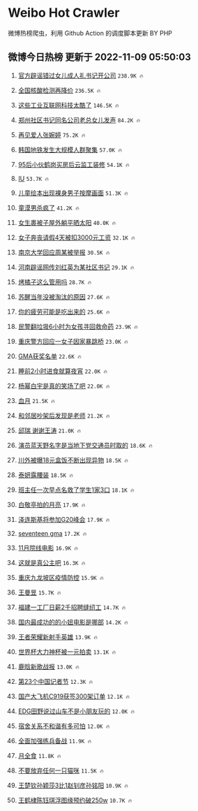 # Weibo Hot Crawler 



微博热榜爬虫，利用 Github Action 的调度脚本更新 BY PHP 


## 微博今日热榜 更新于 2022-11-09 05:50:03 
1. [官方辟谣错过女儿成人礼书记开公司](https://s.weibo.com/weibo?q=%23%E5%AE%98%E6%96%B9%E8%BE%9F%E8%B0%A3%E9%94%99%E8%BF%87%E5%A5%B3%E5%84%BF%E6%88%90%E4%BA%BA%E7%A4%BC%E4%B9%A6%E8%AE%B0%E5%BC%80%E5%85%AC%E5%8F%B8%23&t=31&band_rank=1&Refer=top) `238.9K 🔥` 

1. [全国核酸检测再降价](https://s.weibo.com/weibo?q=%23%E5%85%A8%E5%9B%BD%E6%A0%B8%E9%85%B8%E6%A3%80%E6%B5%8B%E5%86%8D%E9%99%8D%E4%BB%B7%23&t=31&band_rank=2&Refer=top) `236.5K 🔥` 

1. [这些工业互联网科技太酷了](https://s.weibo.com/weibo?q=%23%E8%BF%99%E4%BA%9B%E5%B7%A5%E4%B8%9A%E4%BA%92%E8%81%94%E7%BD%91%E7%A7%91%E6%8A%80%E5%A4%AA%E9%85%B7%E4%BA%86%23&t=31&band_rank=3&Refer=top) `146.5K 🔥` 

1. [郑州社区书记同名公司老总女儿发声](https://s.weibo.com/weibo?q=%23%E9%83%91%E5%B7%9E%E7%A4%BE%E5%8C%BA%E4%B9%A6%E8%AE%B0%E5%90%8C%E5%90%8D%E5%85%AC%E5%8F%B8%E8%80%81%E6%80%BB%E5%A5%B3%E5%84%BF%E5%8F%91%E5%A3%B0%23&t=31&band_rank=4&Refer=top) `84.2K 🔥` 

1. [再见爱人张婉婷](https://s.weibo.com/weibo?q=%E5%86%8D%E8%A7%81%E7%88%B1%E4%BA%BA%E5%BC%A0%E5%A9%89%E5%A9%B7&t=31&band_rank=5&Refer=top) `75.2K 🔥` 

1. [韩国地铁发生大规模人群聚集](https://s.weibo.com/weibo?q=%23%E9%9F%A9%E5%9B%BD%E5%9C%B0%E9%93%81%E5%8F%91%E7%94%9F%E5%A4%A7%E8%A7%84%E6%A8%A1%E4%BA%BA%E7%BE%A4%E8%81%9A%E9%9B%86%23&t=31&band_rank=6&Refer=top) `57.0K 🔥` 

1. [95后小伙鹤岗买房后云监工装修](https://s.weibo.com/weibo?q=%2395%E5%90%8E%E5%B0%8F%E4%BC%99%E9%B9%A4%E5%B2%97%E4%B9%B0%E6%88%BF%E5%90%8E%E4%BA%91%E7%9B%91%E5%B7%A5%E8%A3%85%E4%BF%AE%23&t=31&band_rank=7&Refer=top) `54.1K 🔥` 

1. [IU](https://s.weibo.com/weibo?q=IU&t=31&band_rank=8&Refer=top) `53.7K 🔥` 

1. [儿童绘本出现裸身男子按摩画面](https://s.weibo.com/weibo?q=%23%E5%84%BF%E7%AB%A5%E7%BB%98%E6%9C%AC%E5%87%BA%E7%8E%B0%E8%A3%B8%E8%BA%AB%E7%94%B7%E5%AD%90%E6%8C%89%E6%91%A9%E7%94%BB%E9%9D%A2%23&t=31&band_rank=9&Refer=top) `51.3K 🔥` 

1. [童漠男杀疯了](https://s.weibo.com/weibo?q=%23%E7%AB%A5%E6%BC%A0%E7%94%B7%E6%9D%80%E7%96%AF%E4%BA%86%23&t=31&band_rank=10&Refer=top) `41.2K 🔥` 

1. [女生裹被子屋外躺平晒太阳](https://s.weibo.com/weibo?q=%23%E5%A5%B3%E7%94%9F%E8%A3%B9%E8%A2%AB%E5%AD%90%E5%B1%8B%E5%A4%96%E8%BA%BA%E5%B9%B3%E6%99%92%E5%A4%AA%E9%98%B3%23&t=31&band_rank=11&Refer=top) `40.0K 🔥` 

1. [女子奔丧请假4天被扣3000元工资](https://s.weibo.com/weibo?q=%23%E5%A5%B3%E5%AD%90%E5%A5%94%E4%B8%A7%E8%AF%B7%E5%81%874%E5%A4%A9%E8%A2%AB%E6%89%A33000%E5%85%83%E5%B7%A5%E8%B5%84%23&t=31&band_rank=12&Refer=top) `32.1K 🔥` 

1. [南京大学回应周某被举报](https://s.weibo.com/weibo?q=%23%E5%8D%97%E4%BA%AC%E5%A4%A7%E5%AD%A6%E5%9B%9E%E5%BA%94%E5%91%A8%E6%9F%90%E8%A2%AB%E4%B8%BE%E6%8A%A5%23&t=31&band_rank=13&Refer=top) `30.5K 🔥` 

1. [河南辟谣网传刘红英为某社区书记](https://s.weibo.com/weibo?q=%23%E6%B2%B3%E5%8D%97%E8%BE%9F%E8%B0%A3%E7%BD%91%E4%BC%A0%E5%88%98%E7%BA%A2%E8%8B%B1%E4%B8%BA%E6%9F%90%E7%A4%BE%E5%8C%BA%E4%B9%A6%E8%AE%B0%23&t=31&band_rank=14&Refer=top) `29.1K 🔥` 

1. [烤橘子这么管用吗](https://s.weibo.com/weibo?q=%23%E7%83%A4%E6%A9%98%E5%AD%90%E8%BF%99%E4%B9%88%E7%AE%A1%E7%94%A8%E5%90%97%23&t=31&band_rank=15&Refer=top) `28.7K 🔥` 

1. [苏醒当年没被淘汰的原因](https://s.weibo.com/weibo?q=%23%E8%8B%8F%E9%86%92%E5%BD%93%E5%B9%B4%E6%B2%A1%E8%A2%AB%E6%B7%98%E6%B1%B0%E7%9A%84%E5%8E%9F%E5%9B%A0%23&t=31&band_rank=16&Refer=top) `27.6K 🔥` 

1. [你的疲劳可能是吃出来的](https://s.weibo.com/weibo?q=%23%E4%BD%A0%E7%9A%84%E7%96%B2%E5%8A%B3%E5%8F%AF%E8%83%BD%E6%98%AF%E5%90%83%E5%87%BA%E6%9D%A5%E7%9A%84%23&t=31&band_rank=17&Refer=top) `25.6K 🔥` 

1. [民警翻垃圾6小时为女孩寻回救命药](https://s.weibo.com/weibo?q=%23%E6%B0%91%E8%AD%A6%E7%BF%BB%E5%9E%83%E5%9C%BE6%E5%B0%8F%E6%97%B6%E4%B8%BA%E5%A5%B3%E5%AD%A9%E5%AF%BB%E5%9B%9E%E6%95%91%E5%91%BD%E8%8D%AF%23&t=31&band_rank=18&Refer=top) `23.9K 🔥` 

1. [重庆警方回应一女子因家暴跳桥](https://s.weibo.com/weibo?q=%23%E9%87%8D%E5%BA%86%E8%AD%A6%E6%96%B9%E5%9B%9E%E5%BA%94%E4%B8%80%E5%A5%B3%E5%AD%90%E5%9B%A0%E5%AE%B6%E6%9A%B4%E8%B7%B3%E6%A1%A5%23&t=31&band_rank=19&Refer=top) `23.0K 🔥` 

1. [GMA获奖名单](https://s.weibo.com/weibo?q=%23GMA%E8%8E%B7%E5%A5%96%E5%90%8D%E5%8D%95%23&t=31&band_rank=20&Refer=top) `22.6K 🔥` 

1. [睡前2小时进食就算夜宵](https://s.weibo.com/weibo?q=%23%E7%9D%A1%E5%89%8D2%E5%B0%8F%E6%97%B6%E8%BF%9B%E9%A3%9F%E5%B0%B1%E7%AE%97%E5%A4%9C%E5%AE%B5%23&t=31&band_rank=21&Refer=top) `22.0K 🔥` 

1. [杨幂白宇是真的笑场了吧](https://s.weibo.com/weibo?q=%23%E6%9D%A8%E5%B9%82%E7%99%BD%E5%AE%87%E6%98%AF%E7%9C%9F%E7%9A%84%E7%AC%91%E5%9C%BA%E4%BA%86%E5%90%A7%23&t=31&band_rank=22&Refer=top) `22.0K 🔥` 

1. [血月](https://s.weibo.com/weibo?q=%23%E8%A1%80%E6%9C%88%23&t=31&band_rank=23&Refer=top) `21.5K 🔥` 

1. [和邻居吵架后发现是老师](https://s.weibo.com/weibo?q=%23%E5%92%8C%E9%82%BB%E5%B1%85%E5%90%B5%E6%9E%B6%E5%90%8E%E5%8F%91%E7%8E%B0%E6%98%AF%E8%80%81%E5%B8%88%23&t=31&band_rank=24&Refer=top) `21.2K 🔥` 

1. [邱瑞 谢谢王涛](https://s.weibo.com/weibo?q=%E9%82%B1%E7%91%9E%20%E8%B0%A2%E8%B0%A2%E7%8E%8B%E6%B6%9B&t=31&band_rank=25&Refer=top) `21.0K 🔥` 

1. [演员蓝天野名字是当地下党交通员时取的](https://s.weibo.com/weibo?q=%23%E6%BC%94%E5%91%98%E8%93%9D%E5%A4%A9%E9%87%8E%E5%90%8D%E5%AD%97%E6%98%AF%E5%BD%93%E5%9C%B0%E4%B8%8B%E5%85%9A%E4%BA%A4%E9%80%9A%E5%91%98%E6%97%B6%E5%8F%96%E7%9A%84%23&t=31&band_rank=26&Refer=top) `18.6K 🔥` 

1. [川外被曝18元盒饭不断出现异物](https://s.weibo.com/weibo?q=%23%E5%B7%9D%E5%A4%96%E8%A2%AB%E6%9B%9D18%E5%85%83%E7%9B%92%E9%A5%AD%E4%B8%8D%E6%96%AD%E5%87%BA%E7%8E%B0%E5%BC%82%E7%89%A9%23&t=31&band_rank=27&Refer=top) `18.5K 🔥` 

1. [泰妍露腰装](https://s.weibo.com/weibo?q=%23%E6%B3%B0%E5%A6%8D%E9%9C%B2%E8%85%B0%E8%A3%85%23&t=31&band_rank=28&Refer=top) `18.5K 🔥` 

1. [班主任一次早点名救了学生1家3口](https://s.weibo.com/weibo?q=%23%E7%8F%AD%E4%B8%BB%E4%BB%BB%E4%B8%80%E6%AC%A1%E6%97%A9%E7%82%B9%E5%90%8D%E6%95%91%E4%BA%86%E5%AD%A6%E7%94%9F1%E5%AE%B63%E5%8F%A3%23&t=31&band_rank=29&Refer=top) `18.1K 🔥` 

1. [白敬亭拍的月亮](https://s.weibo.com/weibo?q=%23%E7%99%BD%E6%95%AC%E4%BA%AD%E6%8B%8D%E7%9A%84%E6%9C%88%E4%BA%AE%23&t=31&band_rank=30&Refer=top) `17.9K 🔥` 

1. [泽连斯基将参加G20峰会](https://s.weibo.com/weibo?q=%23%E6%B3%BD%E8%BF%9E%E6%96%AF%E5%9F%BA%E5%B0%86%E5%8F%82%E5%8A%A0G20%E5%B3%B0%E4%BC%9A%23&t=31&band_rank=31&Refer=top) `17.9K 🔥` 

1. [seventeen gma](https://s.weibo.com/weibo?q=seventeen%20gma&t=31&band_rank=32&Refer=top) `17.2K 🔥` 

1. [11月院线电影](https://s.weibo.com/weibo?q=11%E6%9C%88%E9%99%A2%E7%BA%BF%E7%94%B5%E5%BD%B1&t=31&band_rank=33&Refer=top) `16.9K 🔥` 

1. [这就是真公主吧](https://s.weibo.com/weibo?q=%23%E8%BF%99%E5%B0%B1%E6%98%AF%E7%9C%9F%E5%85%AC%E4%B8%BB%E5%90%A7%23&t=31&band_rank=34&Refer=top) `16.3K 🔥` 

1. [重庆九龙坡区疫情防控](https://s.weibo.com/weibo?q=%E9%87%8D%E5%BA%86%E4%B9%9D%E9%BE%99%E5%9D%A1%E5%8C%BA%E7%96%AB%E6%83%85%E9%98%B2%E6%8E%A7&t=31&band_rank=35&Refer=top) `15.9K 🔥` 

1. [王曼昱](https://s.weibo.com/weibo?q=%E7%8E%8B%E6%9B%BC%E6%98%B1&t=31&band_rank=36&Refer=top) `15.7K 🔥` 

1. [福建一工厂日薪2千招聘缝纫工](https://s.weibo.com/weibo?q=%23%E7%A6%8F%E5%BB%BA%E4%B8%80%E5%B7%A5%E5%8E%82%E6%97%A5%E8%96%AA2%E5%8D%83%E6%8B%9B%E8%81%98%E7%BC%9D%E7%BA%AB%E5%B7%A5%23&t=31&band_rank=37&Refer=top) `14.7K 🔥` 

1. [国内最成功的的小妞电影是哪部](https://s.weibo.com/weibo?q=%23%E5%9B%BD%E5%86%85%E6%9C%80%E6%88%90%E5%8A%9F%E7%9A%84%E7%9A%84%E5%B0%8F%E5%A6%9E%E7%94%B5%E5%BD%B1%E6%98%AF%E5%93%AA%E9%83%A8%23&t=31&band_rank=38&Refer=top) `14.2K 🔥` 

1. [王者荣耀新射手英雄](https://s.weibo.com/weibo?q=%23%E7%8E%8B%E8%80%85%E8%8D%A3%E8%80%80%E6%96%B0%E5%B0%84%E6%89%8B%E8%8B%B1%E9%9B%84%23&t=31&band_rank=39&Refer=top) `13.9K 🔥` 

1. [世界杯大力神杯被一元拍卖](https://s.weibo.com/weibo?q=%23%E4%B8%96%E7%95%8C%E6%9D%AF%E5%A4%A7%E5%8A%9B%E7%A5%9E%E6%9D%AF%E8%A2%AB%E4%B8%80%E5%85%83%E6%8B%8D%E5%8D%96%23&t=31&band_rank=40&Refer=top) `13.1K 🔥` 

1. [鹿晗新歌战报](https://s.weibo.com/weibo?q=%23%E9%B9%BF%E6%99%97%E6%96%B0%E6%AD%8C%E6%88%98%E6%8A%A5%23&t=31&band_rank=41&Refer=top) `13.0K 🔥` 

1. [第23个中国记者节](https://s.weibo.com/weibo?q=%23%E7%AC%AC23%E4%B8%AA%E4%B8%AD%E5%9B%BD%E8%AE%B0%E8%80%85%E8%8A%82%23&t=31&band_rank=42&Refer=top) `12.3K 🔥` 

1. [国产大飞机C919获签300架订单](https://s.weibo.com/weibo?q=%23%E5%9B%BD%E4%BA%A7%E5%A4%A7%E9%A3%9E%E6%9C%BAC919%E8%8E%B7%E7%AD%BE300%E6%9E%B6%E8%AE%A2%E5%8D%95%23&t=31&band_rank=43&Refer=top) `12.1K 🔥` 

1. [EDG田野说过山车不是小朋友玩的](https://s.weibo.com/weibo?q=%23EDG%E7%94%B0%E9%87%8E%E8%AF%B4%E8%BF%87%E5%B1%B1%E8%BD%A6%E4%B8%8D%E6%98%AF%E5%B0%8F%E6%9C%8B%E5%8F%8B%E7%8E%A9%E7%9A%84%23&t=31&band_rank=44&Refer=top) `12.0K 🔥` 

1. [宿舍关系不和谐有多可怕](https://s.weibo.com/weibo?q=%23%E5%AE%BF%E8%88%8D%E5%85%B3%E7%B3%BB%E4%B8%8D%E5%92%8C%E8%B0%90%E6%9C%89%E5%A4%9A%E5%8F%AF%E6%80%95%23&t=31&band_rank=45&Refer=top) `12.0K 🔥` 

1. [全面加强练兵备战](https://s.weibo.com/weibo?q=%23%E5%85%A8%E9%9D%A2%E5%8A%A0%E5%BC%BA%E7%BB%83%E5%85%B5%E5%A4%87%E6%88%98%23&t=31&band_rank=46&Refer=top) `11.9K 🔥` 

1. [月全食](https://s.weibo.com/weibo?q=%23%E6%9C%88%E5%85%A8%E9%A3%9F%23&t=31&band_rank=47&Refer=top) `11.8K 🔥` 

1. [不要放弃任何一只猫咪](https://s.weibo.com/weibo?q=%23%E4%B8%8D%E8%A6%81%E6%94%BE%E5%BC%83%E4%BB%BB%E4%BD%95%E4%B8%80%E5%8F%AA%E7%8C%AB%E5%92%AA%23&t=31&band_rank=48&Refer=top) `11.5K 🔥` 

1. [王楚钦孙颖莎3比1赵钊彦孙铭阳](https://s.weibo.com/weibo?q=%23%E7%8E%8B%E6%A5%9A%E9%92%A6%E5%AD%99%E9%A2%96%E8%8E%8E3%E6%AF%941%E8%B5%B5%E9%92%8A%E5%BD%A6%E5%AD%99%E9%93%AD%E9%98%B3%23&t=31&band_rank=49&Refer=top) `10.9K 🔥` 

1. [王鹤棣陈钰琪浮图缘预约破250w](https://s.weibo.com/weibo?q=%23%E7%8E%8B%E9%B9%A4%E6%A3%A3%E9%99%88%E9%92%B0%E7%90%AA%E6%B5%AE%E5%9B%BE%E7%BC%98%E9%A2%84%E7%BA%A6%E7%A0%B4250w%23&t=31&band_rank=50&Refer=top) `10.7K 🔥` 

